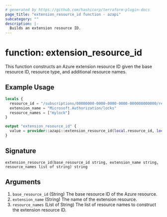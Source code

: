 ```yaml
---
# generated by https://github.com/hashicorp/terraform-plugin-docs
page_title: "extension_resource_id function - azapi"
subcategory: ""
description: |-
  Builds an extension resource ID.
---
```


# function: extension_resource_id

This function constructs an Azure extension resource ID given the base resource ID, resource type, and additional resource names.

## Example Usage

```terraform
locals {
  resource_id = "/subscriptions/00000000-0000-0000-0000-000000000000/resourceGroups/rg1/providers/Microsoft.Network/virtualNetworks/vnet1"
  extension_name = "Microsoft.Authorization/locks"
  resource_names = ["mylock"]
}

output "extension_resource_id" {
  value = provider::azapi::extension_resource_id(local.resource_id, local.extension_name, local.resource_names)
}
```

## Signature

<!-- signature generated by tfplugindocs -->
```text
extension_resource_id(base_resource_id string, extension_name string, resource_names list of string) string
```

## Arguments

<!-- arguments generated by tfplugindocs -->
1. `base_resource_id` (String) The base resource ID of the Azure resource.
1. `extension_name` (String) The name of the extension resource.
1. `resource_names` (List of String) The list of resource names to construct the extension resource ID.

